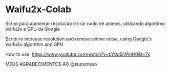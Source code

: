 # Waifu2x-Colab
Script para aumentar resolução e tirar ruído de animes, utilizando algoritmo waifu2x e GPU da Google


Script to increase resolution and remove anime noise, using Google's waifu2x algorithm and GPU

How to use: https://www.youtube.com/watch?v=bY0d5jYAnH0&t=7s

MEUS AGRADECIMENTOS AO @tsurumeso
